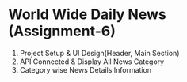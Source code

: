 # World Wide Daily News (Assignment-6)

1. Project Setup & UI Design(Header, Main Section)
1. API Connected & Display All News Category
1. Category wise News Details Information
